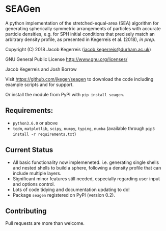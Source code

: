# SEAGen

A python implementation of the stretched-equal-area (SEA) algorithm for
generating spherically symmetric arrangements of particles with accurate
particle densities, e.g. for SPH initial conditions that precisely match an
arbitrary density profile, as presented in Kegerreis et al. (2018), *in prep*.

Copyright (C) 2018 Jacob Kegerreis (jacob.kegerreis@durham.ac.uk)

GNU General Public License http://www.gnu.org/licenses/

Jacob Kegerreis and Josh Borrow

Visit https://github.com/jkeger/seagen to download the code including example
scripts and for support.

Or install the module from PyPI with `pip install seagen`.

## Requirements:

+ `python3.6.0` or above
+ `tqdm`, `matplotlib`, `scipy`, `numpy`, `typing`, `numba`
    (available through `pip3 install -r requirements.txt`)

## Current Status

+ All basic functionality now implemeneted. i.e. generating single shells and
  nested shells to build a sphere, following a density profile that can include
  multiple layers.
+ Significant minor features still needed, especially regarding user input and
  options control.
+ Lots of code tidying and documentation updating to do!
+ Package `seagen` registered on PyPI (version 0.2).

## Contributing

Pull requests are more than welcome.


